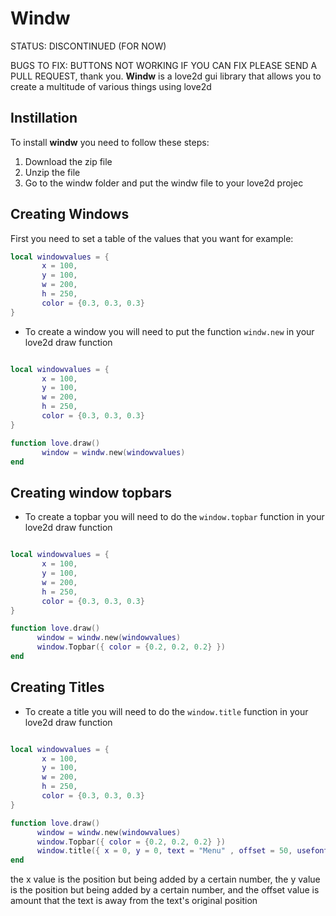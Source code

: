 # Windw
STATUS: DISCONTINUED (FOR NOW)

BUGS TO FIX: BUTTONS NOT WORKING IF YOU CAN FIX PLEASE SEND A PULL REQUEST, thank you.
**Windw** is a love2d gui library that allows you to create a multitude of various things using love2d


## Instillation

To install **windw** you need to follow these steps:

1. Download the zip file
2. Unzip the file
3. Go to the windw folder and put the windw file to your love2d projec

## Creating Windows

First you need to set a table of the values that you want for example:

```lua
local windowvalues = {
       x = 100,
       y = 100,
       w = 200,
       h = 250,
       color = {0.3, 0.3, 0.3}
}

```

* To create a window you will need to put the function ```windw.new``` in your love2d draw function

```lua

local windowvalues = {
       x = 100,
       y = 100,
       w = 200,
       h = 250,
       color = {0.3, 0.3, 0.3}
}

function love.draw() 
       window = windw.new(windowvalues)
end

```
## Creating window topbars

* To create a topbar you will need to do the ``window.topbar`` function in your love2d draw function

```lua

local windowvalues = {
       x = 100,
       y = 100,
       w = 200,
       h = 250,
       color = {0.3, 0.3, 0.3}
}

function love.draw()
      window = windw.new(windowvalues)
      window.Topbar({ color = {0.2, 0.2, 0.2} })
end

```
## Creating Titles

* To create a title you will need to do the ``window.title`` function in your love2d draw function

```lua

local windowvalues = {
       x = 100,
       y = 100,
       w = 200,
       h = 250,
       color = {0.3, 0.3, 0.3}
}

function love.draw()
      window = windw.new(windowvalues)
      window.Topbar({ color = {0.2, 0.2, 0.2} })
      window.title({ x = 0, y = 0, text = "Menu" , offset = 50, usefont = love.graphics.setFont(love.graphics.newFont(10))})
end

```
the x value is the position but being added by a certain number, the y value is the position but being added by a certain number, and the offset value is amount that the text is away from the text's original position



